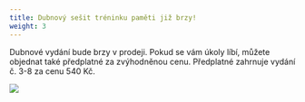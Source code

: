 ```yaml
---
title: Dubnový sešit tréninku paměti již brzy!
weight: 3
---
```

Dubnové vydání bude brzy v prodeji. Pokud se vám úkoly líbí,  můžete objednat také předplatné za zvýhodněnou cenu. Předplatné zahrnuje vydání č. 3-8 za cenu 540 Kč.

![](/images/uploads/duben_pamet.jpg)